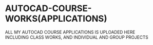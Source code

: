 # AUTOCAD-COURSE-WORKS(APPLICATIONS)
 ALL MY AUTOCAD COURSE APPLICATIONS IS UPLOADED HERE INCLUDING CLASS WORKS, AND INDIVIDUAL AND GROUP PROJECTS
